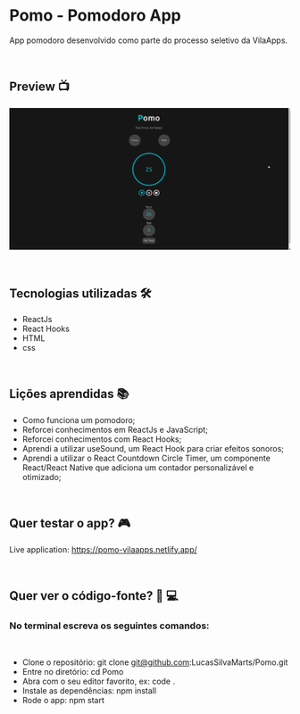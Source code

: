 # Pomo - Pomodoro App

App pomodoro desenvolvido como parte do processo seletivo da VilaApps.

<br/>

## Preview 📺

 ![Alt Text](public/presentation.gif)

<br/>

## Tecnologias utilizadas 🛠

* ReactJs
* React Hooks
* HTML
* css

<br/>

## Lições aprendidas 📚
* Como funciona um pomodoro;
* Reforcei conhecimentos em ReactJs e JavaScript;
* Reforcei conhecimentos com React Hooks;
* Aprendi a utilizar useSound, um React Hook para criar efeitos sonoros;
* Aprendi a utilizar o React Countdown Circle Timer, um componente React/React Native que adiciona um contador personalizável e otimizado;

<br/>

## Quer testar o app? 🎮

Live application: https://pomo-vilaapps.netlify.app/

<br/>

## Quer ver o código-fonte? 🧐 💻

### No terminal escreva os seguintes comandos:
<br/>

* Clone o repositório: git clone git@github.com:LucasSilvaMarts/Pomo.git
* Entre no diretório: cd Pomo
* Abra com o seu editor favorito, ex: code .
* Instale as dependências: npm install
* Rode o app: npm start
